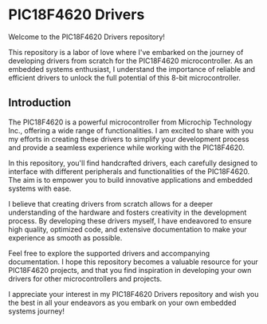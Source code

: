 # PIC18F4620 Drivers

Welcome to the PIC18F4620 Drivers repository!

This repository is a labor of love where I've embarked on the journey of developing drivers from scratch for the PIC18F4620 microcontroller. As an embedded systems enthusiast, I understand the importance of reliable and efficient drivers to unlock the full potential of this 8-bit microcontroller.

## Introduction

The PIC18F4620 is a powerful microcontroller from Microchip Technology Inc., offering a wide range of functionalities. I am excited to share with you my efforts in creating these drivers to simplify your development process and provide a seamless experience while working with the PIC18F4620.

In this repository, you'll find handcrafted drivers, each carefully designed to interface with different peripherals and functionalities of the PIC18F4620. The aim is to empower you to build innovative applications and embedded systems with ease.

I believe that creating drivers from scratch allows for a deeper understanding of the hardware and fosters creativity in the development process. By developing these drivers myself, I have endeavored to ensure high quality, optimized code, and extensive documentation to make your experience as smooth as possible.

Feel free to explore the supported drivers and accompanying documentation. I hope this repository becomes a valuable resource for your PIC18F4620 projects, and that you find inspiration in developing your own drivers for other microcontrollers and projects.

I appreciate your interest in my PIC18F4620 Drivers repository and wish you the best in all your endeavors as you embark on your own embedded systems journey!
